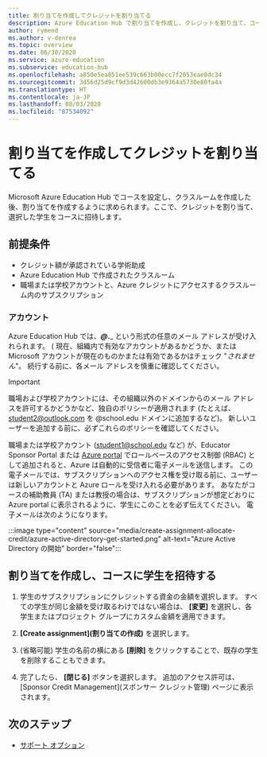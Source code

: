 ```yaml
---
title: 割り当てを作成してクレジットを割り当てる
description: Azure Education Hub で割り当てを作成し、クレジットを割り当て、コースに学生を招待する方法について説明します。
author: rymend
ms.author: v-denrea
ms.topic: overview
ms.date: 06/30/2020
ms.service: azure-education
ms.subservice: education-hub
ms.openlocfilehash: a850e5ea851ee539c663b00ecc7f2053eae8dc34
ms.sourcegitcommit: 3d56d25d9cf9d3d42600db3e9364a5730e80fa4a
ms.translationtype: HT
ms.contentlocale: ja-JP
ms.lasthandoff: 08/03/2020
ms.locfileid: "87534092"
---
```

# <a name="create-an-assignment-and-allocate-credit"></a>割り当てを作成してクレジットを割り当てる

Microsoft Azure Education Hub でコースを設定し、クラスルームを作成した後、割り当てを作成するように求められます。ここで、クレジットを割り当て、選択した学生をコースに招待します。

## <a name="prerequisites"></a>前提条件

- クレジット額が承認されている学術助成
- Azure Education Hub で作成されたクラスルーム
- 職場または学校アカウントと、Azure クレジットにアクセスするクラスルーム内のサブスクリプション

### <a name="accounts"></a>アカウント

Azure Education Hub では、_____@___.___ という形式の任意のメール アドレスが受け入れられます。 ( 現在、組織内で有効なアカウントがあるかどうか、または Microsoft アカウントが現在のものかまたは有効であるかはチェック "*されません*"。 続行する前に、各メール アドレスを慎重に確認してください。

> [!IMPORTANT]
> 職場および学校アカウントには、その組織以外のドメインからのメール アドレスを許可するかどうかなど、独自のポリシーが適用されます (たとえば、student2@outlook.com を @school.edu ドメインに追加するなど)。 新しいユーザーを追加する前に、必ずこれらのポリシーを確認してください。

職場または学校アカウント (student1@school.edu など) が、Educator Sponsor Portal または [Azure portal](https://portal.azure.com) でロールベースのアクセス制御 (RBAC) として追加されると、Azure は自動的に受信者に電子メールを送信します。 この電子メールでは、サブスクリプションへのアクセス権を受け取る前に、ユーザーは新しいアカウントと Azure ロールを受け入れる必要があります。 あなたがコースの補助教員 (TA) または教授の場合は、サブスクリプションが想定どおりに Azure portal に表示されるように、学生にこのことを必ず伝えてください。 電子メールは次のようになります。

:::image type="content" source="media/create-assignment-allocate-credit/azure-active-directory-get-started.png" alt-text="Azure Active Directory の開始" border="false":::

## <a name="create-an-assignment-and-invite-students-to-the-course"></a>割り当てを作成し、コースに学生を招待する

1. 学生のサブスクリプションにクレジットする資金の金額を選択します。 すべての学生が同じ金額を受け取るわけではない場合は、 **[変更]** を選択し、各学生またはプロジェクト グループにカスタム金額を適用できます。

1. **[Create assignment]\(割り当ての作成\)** を選択します。
1. (省略可能) 学生の名前の横にある **[削除]** をクリックすることで、既存の学生を削除することもできます。
1. 完了したら、 **[閉じる]** ボタンを選択します。 追加のアクセス許可は、[Sponsor Credit Management]\(スポンサー クレジット管理\) ページに表示されます。

## <a name="next-steps"></a>次のステップ

- [サポート オプション](educator-service-desk.md)
